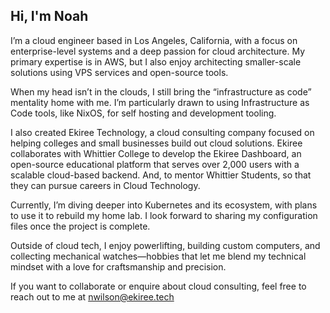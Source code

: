 ## Hi, I'm Noah

I’m a cloud engineer based in Los Angeles, California, with a focus on enterprise-level systems and a deep passion for cloud architecture. My primary expertise is in AWS, but I also enjoy architecting smaller-scale solutions using VPS services and open-source tools.

When my head isn’t in the clouds, I still bring the “infrastructure as code” mentality home with me. I’m particularly drawn to using Infrastructure as Code tools, like NixOS, for self hosting and development tooling.

I also created Ekiree Technology, a cloud consulting company focused on helping colleges and small businesses build out cloud solutions. Ekiree collaborates with Whittier College to develop the Ekiree Dashboard, an open-source educational platform that serves over 2,000 users with a scalable cloud-based backend. And, to mentor Whittier Students, so that they can pursue careers in Cloud Technology.

Currently, I’m diving deeper into Kubernetes and its ecosystem, with plans to use it to rebuild my home lab. I look forward to sharing my configuration files once the project is complete.

Outside of cloud tech, I enjoy powerlifting, building custom computers, and collecting mechanical watches—hobbies that let me blend my technical mindset with a love for craftsmanship and precision.

If you want to collaborate or enquire about cloud consulting, feel free to reach out to me at nwilson@ekiree.tech

<!--START_BADGES:badges-->
<!--END_BADGES:badges-->
